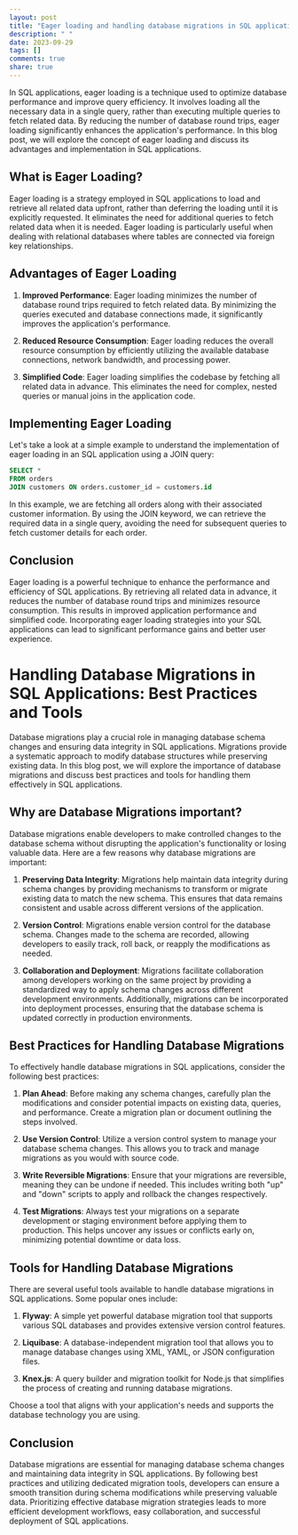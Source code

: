 ```yaml
---
layout: post
title: "Eager loading and handling database migrations in SQL applications"
description: " "
date: 2023-09-29
tags: []
comments: true
share: true
---
```


In SQL applications, eager loading is a technique used to optimize database performance and improve query efficiency. It involves loading all the necessary data in a single query, rather than executing multiple queries to fetch related data. By reducing the number of database round trips, eager loading significantly enhances the application's performance. In this blog post, we will explore the concept of eager loading and discuss its advantages and implementation in SQL applications.

## What is Eager Loading?

Eager loading is a strategy employed in SQL applications to load and retrieve all related data upfront, rather than deferring the loading until it is explicitly requested. It eliminates the need for additional queries to fetch related data when it is needed. Eager loading is particularly useful when dealing with relational databases where tables are connected via foreign key relationships.

## Advantages of Eager Loading

1. **Improved Performance**: Eager loading minimizes the number of database round trips required to fetch related data. By minimizing the queries executed and database connections made, it significantly improves the application's performance.

2. **Reduced Resource Consumption**: Eager loading reduces the overall resource consumption by efficiently utilizing the available database connections, network bandwidth, and processing power.

3. **Simplified Code**: Eager loading simplifies the codebase by fetching all related data in advance. This eliminates the need for complex, nested queries or manual joins in the application code.

## Implementing Eager Loading

Let's take a look at a simple example to understand the implementation of eager loading in an SQL application using a JOIN query:

```sql
SELECT *
FROM orders
JOIN customers ON orders.customer_id = customers.id
```

In this example, we are fetching all orders along with their associated customer information. By using the JOIN keyword, we can retrieve the required data in a single query, avoiding the need for subsequent queries to fetch customer details for each order.

## Conclusion

Eager loading is a powerful technique to enhance the performance and efficiency of SQL applications. By retrieving all related data in advance, it reduces the number of database round trips and minimizes resource consumption. This results in improved application performance and simplified code. Incorporating eager loading strategies into your SQL applications can lead to significant performance gains and better user experience.

# Handling Database Migrations in SQL Applications: Best Practices and Tools

Database migrations play a crucial role in managing database schema changes and ensuring data integrity in SQL applications. Migrations provide a systematic approach to modify database structures while preserving existing data. In this blog post, we will explore the importance of database migrations and discuss best practices and tools for handling them effectively in SQL applications.

## Why are Database Migrations important?

Database migrations enable developers to make controlled changes to the database schema without disrupting the application's functionality or losing valuable data. Here are a few reasons why database migrations are important:

1. **Preserving Data Integrity**: Migrations help maintain data integrity during schema changes by providing mechanisms to transform or migrate existing data to match the new schema. This ensures that data remains consistent and usable across different versions of the application.

2. **Version Control**: Migrations enable version control for the database schema. Changes made to the schema are recorded, allowing developers to easily track, roll back, or reapply the modifications as needed.

3. **Collaboration and Deployment**: Migrations facilitate collaboration among developers working on the same project by providing a standardized way to apply schema changes across different development environments. Additionally, migrations can be incorporated into deployment processes, ensuring that the database schema is updated correctly in production environments.

## Best Practices for Handling Database Migrations

To effectively handle database migrations in SQL applications, consider the following best practices:

1. **Plan Ahead**: Before making any schema changes, carefully plan the modifications and consider potential impacts on existing data, queries, and performance. Create a migration plan or document outlining the steps involved.

2. **Use Version Control**: Utilize a version control system to manage your database schema changes. This allows you to track and manage migrations as you would with source code.

3. **Write Reversible Migrations**: Ensure that your migrations are reversible, meaning they can be undone if needed. This includes writing both "up" and "down" scripts to apply and rollback the changes respectively.

4. **Test Migrations**: Always test your migrations on a separate development or staging environment before applying them to production. This helps uncover any issues or conflicts early on, minimizing potential downtime or data loss.

## Tools for Handling Database Migrations

There are several useful tools available to handle database migrations in SQL applications. Some popular ones include:

1. **Flyway**: A simple yet powerful database migration tool that supports various SQL databases and provides extensive version control features.

2. **Liquibase**: A database-independent migration tool that allows you to manage database changes using XML, YAML, or JSON configuration files.

3. **Knex.js**: A query builder and migration toolkit for Node.js that simplifies the process of creating and running database migrations.

Choose a tool that aligns with your application's needs and supports the database technology you are using.

## Conclusion

Database migrations are essential for managing database schema changes and maintaining data integrity in SQL applications. By following best practices and utilizing dedicated migration tools, developers can ensure a smooth transition during schema modifications while preserving valuable data. Prioritizing effective database migration strategies leads to more efficient development workflows, easy collaboration, and successful deployment of SQL applications.